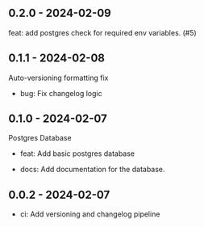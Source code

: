## 0.2.0 - 2024-02-09
feat: add postgres check for required env variables. (#5)

## 0.1.1 - 2024-02-08
Auto-versioning formatting fix

* bug: Fix changelog logic

## 0.1.0 - 2024-02-07
Postgres Database

* feat: Add basic postgres database

* docs: Add documentation for the database.

## 0.0.2 - 2024-02-07
- ci: Add versioning and changelog pipeline

